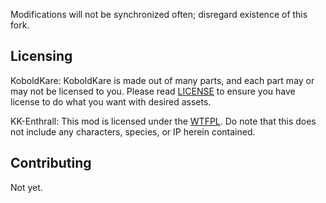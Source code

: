 
Modifications will not be synchronized often; disregard existence of this fork.

## Licensing

KoboldKare:
KoboldKare is made out of many parts, and each part may or may not be licensed to you.
Please read [LICENSE](LICENSE) to ensure you have license to do what you want with desired assets.

KK-Enthrall:
This mod is licensed under the [WTFPL](http://www.wtfpl.net/). Do note that this does not include any characters, species, or IP herein contained.
## Contributing

Not yet.
